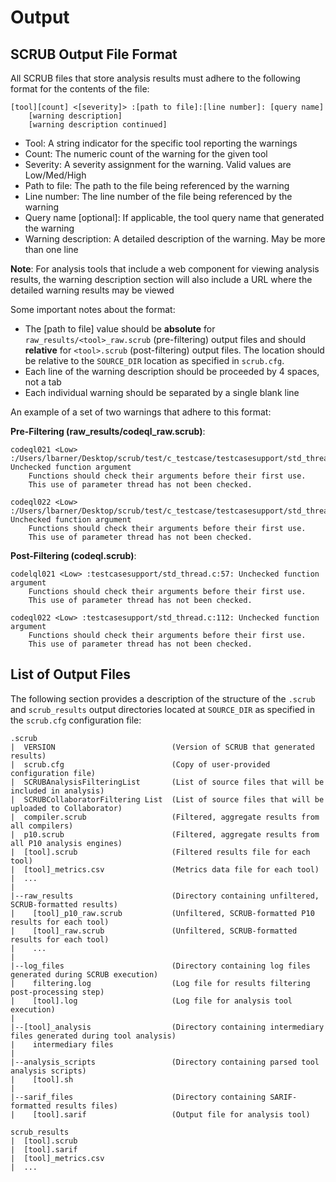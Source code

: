 # Output

## SCRUB Output File Format

All SCRUB files that store analysis results must adhere to the following format for the contents of the file:

    [tool][count] <[severity]> :[path to file]:[line number]: [query name]
        [warning description]
        [warning description continued]

- Tool: A string indicator for the specific tool reporting the warnings
- Count: The numeric count of the warning for the given tool
- Severity: A severity assignment for the warning. Valid values are Low/Med/High
- Path to file: The path to the file being referenced by the warning
- Line number: The line number of the file being referenced by the warning
- Query name [optional]: If applicable, the tool query name that generated the warning
- Warning description: A detailed description of the warning. May be more than one line

**Note**: For analysis tools that include a web component for viewing analysis results, the warning description section will also include a URL where the detailed warning results may be viewed

Some important notes about the format:

- The [path to file] value should be **absolute** for ``raw_results/<tool>_raw.scrub`` (pre-filtering) output files and should **relative** for `<tool>.scrub` (post-filtering) output files. The location should be relative to the `SOURCE_DIR` location as specified in `scrub.cfg`.
- Each line of the warning description should be proceeded by 4 spaces, not a tab
- Each individual warning should be separated by a single blank line

An example of a set of two warnings that adhere to this format:

**Pre-Filtering (raw_results/codeql_raw.scrub)**:

    codeql021 <Low> :/Users/lbarner/Desktop/scrub/test/c_testcase/testcasesupport/std_thread.c:57: Unchecked function argument
        Functions should check their arguments before their first use.
        This use of parameter thread has not been checked.

    codeql022 <Low> :/Users/lbarner/Desktop/scrub/test/c_testcase/testcasesupport/std_thread.c:112: Unchecked function argument
        Functions should check their arguments before their first use.
        This use of parameter thread has not been checked.

**Post-Filtering (codeql.scrub)**:

    codelql021 <Low> :testcasesupport/std_thread.c:57: Unchecked function argument
        Functions should check their arguments before their first use.
        This use of parameter thread has not been checked.

    codeql022 <Low> :testcasesupport/std_thread.c:112: Unchecked function argument
        Functions should check their arguments before their first use.
        This use of parameter thread has not been checked.


## List of Output Files

The following section provides a description of the structure of the `.scrub` and `scrub_results` output directories located at `SOURCE_DIR` as specified in the `scrub.cfg` configuration file:

    .scrub
    |  VERSION                          (Version of SCRUB that generated results)
    |  scrub.cfg                        (Copy of user-provided configuration file)
    |  SCRUBAnalysisFilteringList       (List of source files that will be included in analysis)
    |  SCRUBCollaboratorFiltering List  (List of source files that will be uploaded to Collaborator)
    |  compiler.scrub                   (Filtered, aggregate results from all compilers)
    |  p10.scrub                        (Filtered, aggregate results from all P10 analysis engines)
    |  [tool].scrub                     (Filtered results file for each tool)
    |  [tool]_metrics.csv               (Metrics data file for each tool)
    |  ...
    |
    |--raw_results                      (Directory containing unfiltered, SCRUB-formatted results)
    |    [tool]_p10_raw.scrub           (Unfiltered, SCRUB-formatted P10 results for each tool)
    |    [tool]_raw.scrub               (Unfiltered, SCRUB-formatted results for each tool)
    |    ...
    |
    |--log_files                        (Directory containing log files generated during SCRUB execution)
    |    filtering.log                  (Log file for results filtering post-processing step)
    |    [tool].log                     (Log file for analysis tool execution)
    |
    |--[tool]_analysis                  (Directory containing intermediary files generated during tool analysis)
    |    intermediary files
    |
    |--analysis_scripts                 (Directory containing parsed tool analysis scripts)
    |    [tool].sh
    |
    |--sarif_files                      (Directory containing SARIF-formatted results files)
    |    [tool].sarif                   (Output file for analysis tool)

    scrub_results
    |  [tool].scrub
    |  [tool].sarif
    |  [tool]_metrics.csv
    |  ...

